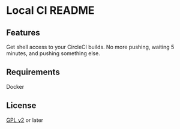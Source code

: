 # Local CI README

## Features

Get shell access to your CircleCI builds. No more pushing, waiting 5 minutes, and pushing something else.

## Requirements

Docker

## License
[GPL v2](LICENSE) or later
